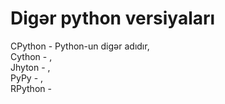 # Digər python versiyaları

CPython - Python-un digər adıdır, \
Cython - , \
Jhyton - , \
PyPy - , \
RPython -
